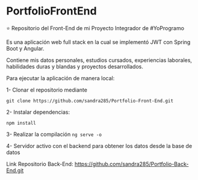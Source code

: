 # PortfolioFrontEnd

:star: Repositorio del Front-End de mi Proyecto Integrador de #YoProgramo

Es una aplicación web full stack en la cual se implementó JWT con Spring Boot y Angular.

Contiene mis datos personales, estudios cursados, experiencias laborales, habilidades duras y blandas y proyectos desarrollados.

Para ejecutar la aplicación de manera local: 

1- Clonar el repositorio mediante

`git clone https://github.com/sandra285/Portfolio-Front-End.git`

2- Instalar dependencias:

`npm install`

3- Realizar la compilación `ng serve -o`

4- Servidor activo con el backend para obtener los datos desde la base de datos

Link Repositorio Back-End: https://github.com/sandra285/Portfolio-Back-End.git